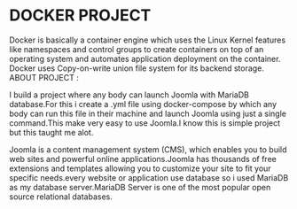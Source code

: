 # DOCKER PROJECT
Docker is basically a container engine which uses the Linux Kernel features like namespaces and control groups to create containers on top of an operating system and automates application deployment on the container. Docker uses Copy-on-write union file system for its backend storage.
ABOUT PROJECT :

I build a project where any body can launch Joomla with MariaDB database.For this i create a .yml file using docker-compose by which any body can run this file in their machine and launch Joomla using just a single command.This make very easy to use Joomla.I know this is simple project but this taught me alot.

Joomla is a content management system (CMS), which enables you to build web sites and powerful online applications.Joomla has thousands of free extensions and templates allowing you to customize your site to fit your specific needs.every website or application use database so i used MariaDB as my database server.MariaDB Server is one of the most popular open source relational databases.
